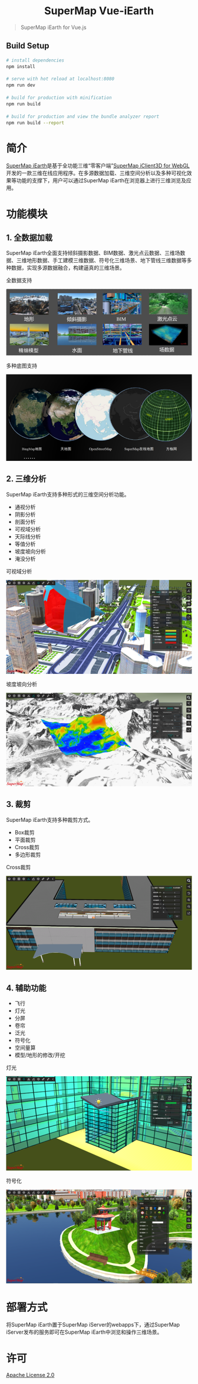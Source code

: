 # <center>SuperMap Vue-iEarth</center>

> SuperMap iEarth for Vue.js

## Build Setup

``` bash
# install dependencies
npm install

# serve with hot reload at localhost:8080
npm run dev

# build for production with minification
npm run build

# build for production and view the bundle analyzer report
npm run build --report
```

# 简介
[SuperMap iEarth](http://www.supermapol.com/earth/vue-iEarth/)是基于全功能三维“零客户端”[SuperMap iClient3D for WebGL](http://support.supermap.com.cn:8090/webgl/examples/examples.html)开发的一款三维在线应用程序。在多源数据加载、三维空间分析以及多种可视化效果等功能的支撑下，用户可以通过SuperMap iEarth在浏览器上进行三维浏览及应用。

# 功能模块

## 1. 全数据加载

SuperMap iEarth全面支持倾斜摄影数据、BIM数据、激光点云数据、三维场数据、三维地形数据、手工建模三维数据、符号化三维场景、地下管线三维数据等多种数据，实现多源数据融合，构建逼真的三维场景。

全数据支持

![](./static/images/docImages/dataSupport.jpg)

多种底图支持

![](./static/images/docImages/baseLayers.jpg)

## 2. 三维分析
SuperMap iEarth支持多种形式的三维空间分析功能。

- 通视分析
- 阴影分析
- 剖面分析
- 可视域分析
- 天际线分析
- 等值分析
- 坡度坡向分析
- 淹没分析

可视域分析

![](./static/images/docImages/viewshed.png)

坡度坡向分析

![](./static/images/docImages/slopeAnalysis.png)


## 3. 裁剪

SuperMap iEarth支持多种裁剪方式。

- Box裁剪
- 平面裁剪
- Cross裁剪
- 多边形裁剪

Cross裁剪

![](./static/images/docImages/clipcross.png)


## 4. 辅助功能

- 飞行
- 灯光
- 分屏
- 卷帘
- 泛光
- 符号化
- 空间量算
- 模型/地形的修改/开挖

灯光

![](./static/images/docImages/lightSource.png)

符号化

![](./static/images/docImages/symbol.png)


# 部署方式

将SuperMap iEarth置于SuperMap iServer的webapps下，通过SuperMap iServer发布的服务即可在SuperMap iEarth中浏览和操作三维场景。

# 许可

[Apache License 2.0](https://github.com/SuperMap/SuperMap-iEarth/blob/master/LICENSE)

